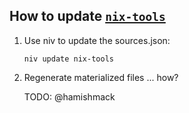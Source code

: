 ## How to update [`nix-tools`](https://github.com/input-output-hk/nix-tools)

1. Use niv to update the sources.json:

   ```
   niv update nix-tools
   ```


2. Regenerate materialized files ... how?

   TODO: @hamishmack

